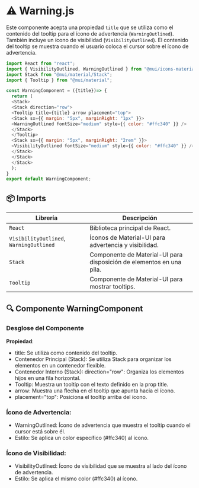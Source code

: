 # ⚠️ Warning.js

Este componente acepta una propiedad `title` que se utiliza como el contenido del tooltip para el ícono de advertencia (`WarningOutlined`). También incluye un ícono de visibilidad (`VisibilityOutlined`). El contenido del tooltip se muestra cuando el usuario coloca el cursor sobre el ícono de advertencia.

```js
import React from "react";
import { VisibilityOutlined, WarningOutlined } from "@mui/icons-material";
import Stack from "@mui/material/Stack";
import { Tooltip } from "@mui/material";

const WarningComponent = ({title})=> {
  return (
  <Stack>
  <Stack direction="row">
  <Tooltip title={title} arrow placement="top">
  <Stack sx={{ margin: "5px", marginRight: "1px" }}>
  <WarningOutlined fontSize="medium" style={{ color: "#ffc340" }} />
  </Stack>
  </Tooltip>
  <Stack sx={{ margin: "5px", marginRight: "2rem" }}>
  <VisibilityOutlined fontSize="medium" style={{ color: "#ffc340" }} />
  </Stack>
  </Stack>
  </Stack>
  );
}
export default WarningComponent;
```

## 📦 Imports

| **Librería**                      | **Descripción**                                      |
|-----------------------------------|------------------------------------------------------|
| `React`                           | Biblioteca principal de React.                       |
| `VisibilityOutlined`, `WarningOutlined` | Íconos de Material-UI para advertencia y visibilidad. |
| `Stack`                           | Componente de Material-UI para disposición de elementos en una pila. |
| `Tooltip`                         | Componente de Material-UI para mostrar tooltips.    |

## 🔍 Componente WarningComponent

### Desglose del Componente

**Propiedad**:

- title: Se utiliza como contenido del tooltip.
- Contenedor Principal (Stack): Se utiliza Stack para organizar los elementos en un contenedor flexible.
- Contenedor Interno (Stack): direction="row": Organiza los elementos hijos en una fila horizontal.
- Tooltip: Muestra un tooltip con el texto definido en la prop title.
- arrow: Muestra una flecha en el tooltip que apunta hacia el ícono.
- placement="top": Posiciona el tooltip arriba del ícono.
### Ícono de Advertencia:
- WarningOutlined: Ícono de advertencia que muestra el tooltip cuando el cursor está sobre él.
- Estilo: Se aplica un color específico (#ffc340) al ícono.
### Ícono de Visibilidad:
- VisibilityOutlined: Ícono de visibilidad que se muestra al lado del ícono de advertencia.
- Estilo: Se aplica el mismo color (#ffc340) al ícono.